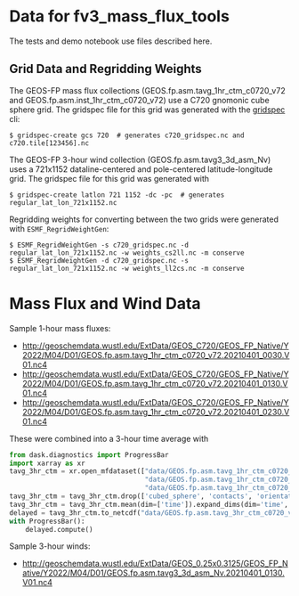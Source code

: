 # Data for fv3_mass_flux_tools

The tests and demo notebook use files described here.

## Grid Data and Regridding Weights
The GEOS-FP mass flux collections (GEOS.fp.asm.tavg_1hr_ctm_c0720_v72 and GEOS.fp.asm.inst_1hr_ctm_c0720_v72) use a C720 gnomonic cube sphere grid.
The gridspec file for this grid was generated with the [gridspec](https://github.com/LiamBindle/gridspec) cli:

```console
$ gridspec-create gcs 720  # generates c720_gridspec.nc and c720.tile[123456].nc
```

The GEOS-FP 3-hour wind collection (GEOS.fp.asm.tavg3_3d_asm_Nv) uses a 721x1152 
dataline-centered and pole-centered latitude-longitude grid. The gridspec file
for this grid was generated with

```console
$ gridspec-create latlon 721 1152 -dc -pc  # generates regular_lat_lon_721x1152.nc
```

Regridding weights for converting between the two grids were generated with `ESMF_RegridWeightGen`:

```console
$ ESMF_RegridWeightGen -s c720_gridspec.nc -d regular_lat_lon_721x1152.nc -w weights_cs2ll.nc -m conserve
$ ESMF_RegridWeightGen -d c720_gridspec.nc -s regular_lat_lon_721x1152.nc -w weights_ll2cs.nc -m conserve
```

# Mass Flux and Wind Data

Sample 1-hour mass fluxes:
* http://geoschemdata.wustl.edu/ExtData/GEOS_C720/GEOS_FP_Native/Y2022/M04/D01/GEOS.fp.asm.tavg_1hr_ctm_c0720_v72.20210401_0030.V01.nc4
* http://geoschemdata.wustl.edu/ExtData/GEOS_C720/GEOS_FP_Native/Y2022/M04/D01/GEOS.fp.asm.tavg_1hr_ctm_c0720_v72.20210401_0130.V01.nc4
* http://geoschemdata.wustl.edu/ExtData/GEOS_C720/GEOS_FP_Native/Y2022/M04/D01/GEOS.fp.asm.tavg_1hr_ctm_c0720_v72.20210401_0230.V01.nc4

These were combined into a 3-hour time average with
```python
from dask.diagnostics import ProgressBar
import xarray as xr
tavg_3hr_ctm = xr.open_mfdataset(["data/GEOS.fp.asm.tavg_1hr_ctm_c0720_v72.20210401_0030.V01.nc4",
                                  "data/GEOS.fp.asm.tavg_1hr_ctm_c0720_v72.20210401_0130.V01.nc4",
                                  "data/GEOS.fp.asm.tavg_1hr_ctm_c0720_v72.20210401_0230.V01.nc4"], data_vars=['MFXC', 'MFYC', 'DELP'], compat='override', coords=['time'])
tavg_3hr_ctm = tavg_3hr_ctm.drop(['cubed_sphere', 'contacts', 'orientation', 'anchor', 'TAITIME', 'PS'])
tavg_3hr_ctm = tavg_3hr_ctm.mean(dim=['time']).expand_dims(dim='time', axis=0)
delayed = tavg_3hr_ctm.to_netcdf("data/GEOS.fp.asm.tavg_3hr_ctm_c0720_v72.20210401_0130.V01.nc", compute=False)
with ProgressBar():
    delayed.compute()
```

Sample 3-hour winds:
* http://geoschemdata.wustl.edu/ExtData/GEOS_0.25x0.3125/GEOS_FP_Native/Y2022/M04/D01/GEOS.fp.asm.tavg3_3d_asm_Nv.20210401_0130.V01.nc4
